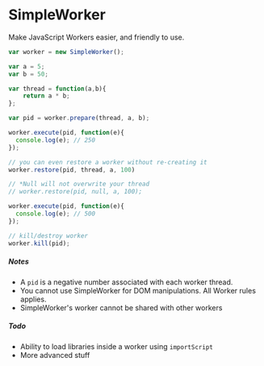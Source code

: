 # SimpleWorker
Make JavaScript Workers easier, and friendly to use.

```js
var worker = new SimpleWorker();

var a = 5;
var b = 50;

var thread = function(a,b){ 
    return a * b; 
};

var pid = worker.prepare(thread, a, b);

worker.execute(pid, function(e){
  console.log(e); // 250
});

// you can even restore a worker without re-creating it
worker.restore(pid, thread, a, 100)

// *Null will not overwrite your thread
// worker.restore(pid, null, a, 100); 

worker.execute(pid, function(e){
  console.log(e); // 500
});

// kill/destroy worker
worker.kill(pid);
```

##### Notes

- A ```pid``` is a negative number associated with each worker thread. 
- You cannot use SimpleWorker for DOM manipulations. All Worker rules applies.
- SimpleWorker's worker cannot be shared with other workers

##### Todo
- Ability to load libraries inside a worker using ```importScript```
- More advanced stuff


